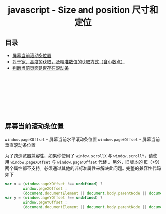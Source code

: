 # <div align="center">javascript - Size and position 尺寸和定位</div>

## 目录

- [屏幕当前滚动条位置](#屏幕当前滚动条位置)
- [对于宽、高度的获取，及精准数值的获取方式（含小数点）](#user-content-对于宽高度的获取及精准数值的获取方式含小数点)
- [判断当前页面是否存在滚动条](#判断当前页面是否存在滚动条)




<br><br><br><br><br><br><br>


## 屏幕当前滚动条位置

`window.pageXOffset` - 屏幕当前水平滚动条位置
`window.pageYOffset` - 屏幕当前垂直滚动条位置

为了跨浏览器兼容性，如果你使用了 `window.scrollX` 与 `window.scrollY`，请使用 `window.pageXOffset` 与 `window.pageYOffset` 代替 。另外，旧版本的 IE（<9）两个属性都不支持，必须通过其他的非标准属性来解决此问题。完整的兼容性代码如下

```javascript
var x = (window.pageXOffset !== undefined) ? 
        window.pageXOffset : 
        (document.documentElement || document.body.parentNode || document.body).scrollLeft;
var y = (window.pageYOffset !== undefined) ? 
        window.pageYOffset : 
        (document.documentElement || document.body.parentNode || document.body).scrollTop;
```
